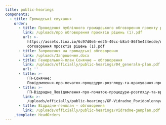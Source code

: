 ```yaml
---
title: public-hearings
components:
  - title: Громадські слухання
    order:
      - title: Проведення публічного громадського обговорення проекту рішення
        link: /uploads/про обговорення проєктів рішень (1).pdf
        url: >-
          https://assets.tina.io/6c97d0e5-ee25-40cc-b8a4-86f5e434ecde/про
          обговорення проєктів рішень (1).pdf
      - title: Запрошення на громадські обговорення
        link: /uploads/Запрошення.docx
      - title: Генеральний-план Сонячне – обговорення
        link: /uploads/officially/public-hearings/04_generaln-plan.pdf
        url: ''
      - title: >-
          ГП-Сонячне:
          Повідомлення-про-початок-процедури-розгляду-та-врахування-пропозицій-громадськості
      - title: >-
          ГП-Відрадне_Повідомлення-про-початок-процедури-розгляду-та-врахування-пропозицій-громадськості
        link: >-
          /uploads/officially/public-hearings/GP-Vidradne_Povidomlennya-pro-pochatok-protsedury-rozglyadu-ta-vrahuvannya-propozy-tsij-gromads-kosti-do-4.docx
      - title: Відрадне-генплан – обговорення
        link: /uploads/officially/public-hearings/Vidradne-genplan.pdf
    _template: HeadOrders
---
```


